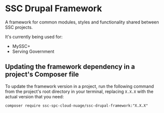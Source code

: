 # SSC Drupal Framework

A framework for common modules, styles and functionality shared between SSC projects.

It's currently being used for:

- MySSC+
- Serving Government

## Updating the framework dependency in a project's Composer file

To update the framework version in a project, run the following command from the project's root directory in your terminal, replacing `X.X.X` with the actual version that you need:

```
composer require ssc-spc-cloud-nuage/ssc-drupal-framework:"X.X.X"
```
